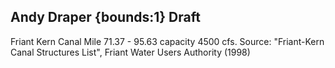 ## Andy Draper {bounds:1} Draft
Friant Kern Canal Mile 71.37 - 95.63 capacity 4500 cfs. Source: "Friant-Kern Canal Structures List",  Friant Water Users Authority (1998)
